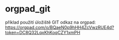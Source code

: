 # orgpad_git
příklad použití úložiště GIT
odkaz na orgpad:
https://orgpad.com/o/BQaeN0p9hHH4ZcVwzRUE4d?token=DC8Q32LqxKhKoqCZY1xmPH